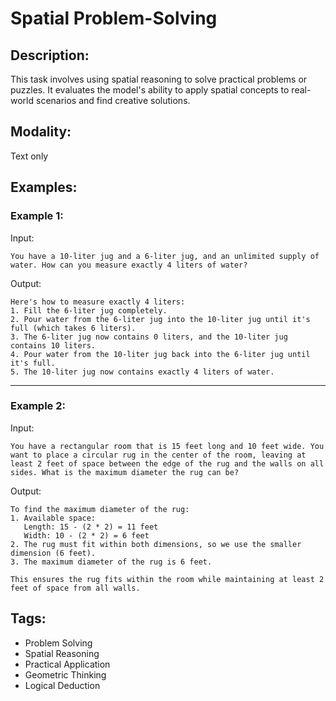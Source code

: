 # Spatial Problem-Solving

## Description:
This task involves using spatial reasoning to solve practical problems or puzzles. It evaluates the model's ability to apply spatial concepts to real-world scenarios and find creative solutions.

## Modality:
Text only

## Examples:

### Example 1:

Input:

```
You have a 10-liter jug and a 6-liter jug, and an unlimited supply of water. How can you measure exactly 4 liters of water?
```

Output:

```
Here's how to measure exactly 4 liters:
1. Fill the 6-liter jug completely.
2. Pour water from the 6-liter jug into the 10-liter jug until it's full (which takes 6 liters).
3. The 6-liter jug now contains 0 liters, and the 10-liter jug contains 10 liters.
4. Pour water from the 10-liter jug back into the 6-liter jug until it's full.
5. The 10-liter jug now contains exactly 4 liters of water.
```

---

### Example 2:

Input:

```
You have a rectangular room that is 15 feet long and 10 feet wide. You want to place a circular rug in the center of the room, leaving at least 2 feet of space between the edge of the rug and the walls on all sides. What is the maximum diameter the rug can be?
```

Output:

```
To find the maximum diameter of the rug:
1. Available space: 
   Length: 15 - (2 * 2) = 11 feet
   Width: 10 - (2 * 2) = 6 feet
2. The rug must fit within both dimensions, so we use the smaller dimension (6 feet).
3. The maximum diameter of the rug is 6 feet.

This ensures the rug fits within the room while maintaining at least 2 feet of space from all walls.
```

## Tags:
- Problem Solving
- Spatial Reasoning
- Practical Application
- Geometric Thinking
- Logical Deduction